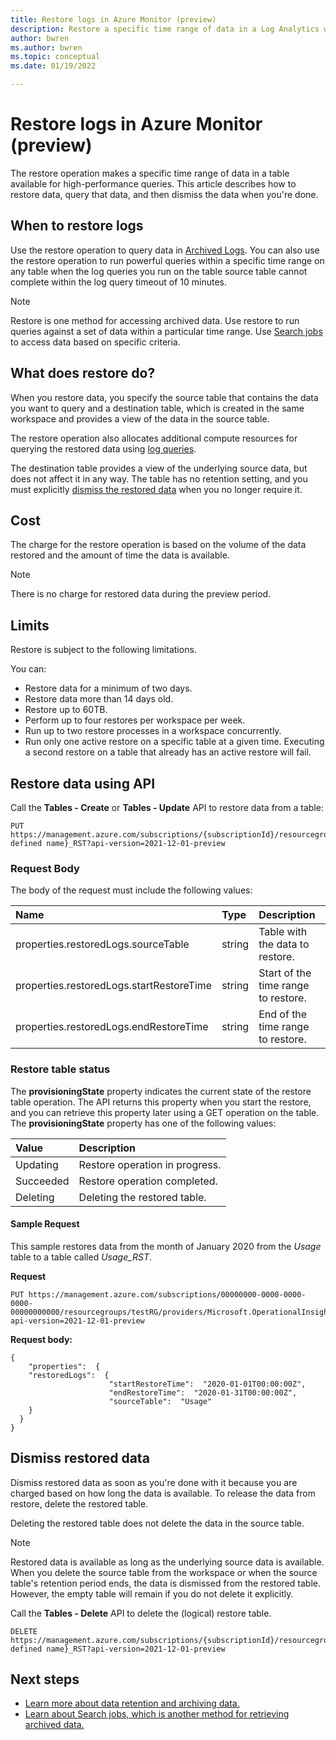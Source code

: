 ```yaml
---
title: Restore logs in Azure Monitor (preview) 
description: Restore a specific time range of data in a Log Analytics workspace for high-performance queries.
author: bwren
ms.author: bwren
ms.topic: conceptual
ms.date: 01/19/2022

---
```


# Restore logs in Azure Monitor (preview)
The restore operation makes a specific time range of data in a table available for high-performance queries. This article describes how to restore data, query that data, and then dismiss the data when you're done.

## When to restore logs
Use the restore operation to query data in [Archived Logs](data-retention-archive.md). You can also use the restore operation to run powerful queries within a specific time range on any table when the log queries you run on the table source table cannot complete within the log query timeout of 10 minutes.

> [!NOTE]
> Restore is one method for accessing archived data. Use restore to run queries against a set of data within a particular time range. Use [Search jobs](search-jobs.md) to access data based on specific criteria.

## What does restore do?
When you restore data, you specify the source table that contains the data you want to query and a destination table, which is created in the same workspace and provides a view of the data in the source table. 

The restore operation also allocates additional compute resources for querying the restored data using [log queries](log-query-overview.md).

The destination table provides a view of the underlying source data, but does not affect it in any way. The table has no retention setting, and you must explicitly [dismiss the restored data](#dismiss-restored-data) when you no longer require it. 

## Cost
The charge for the restore operation is based on the volume of the data restored and the amount of time the data is available. 

> [!NOTE]
> There is no charge for restored data during the preview period.

## Limits
Restore is subject to the following limitations. 

You can: 

- Restore data for a minimum of two days.
- Restore data more than 14 days old.
- Restore up to 60TB.
- Perform up to four restores per workspace per week. 
- Run up to two restore processes in a workspace concurrently.
- Run only one active restore on a specific table at a given time. Executing a second restore on a table that already has an active restore will fail. 

## Restore data using API
Call the **Tables - Create** or **Tables - Update** API to restore data from a table:

```http
PUT https://management.azure.com/subscriptions/{subscriptionId}/resourcegroups/{resourceGroupName}/providers/Microsoft.OperationalInsights/workspaces/{workspaceName}/tables/{user defined name}_RST?api-version=2021-12-01-preview
```
### Request Body
The body of the request must include the following values:

|Name | Type | Description |
|:---|:---|:---|
|properties.restoredLogs.sourceTable | string  | Table with the data to restore. |
|properties.restoredLogs.startRestoreTime | string  | Start of the time range to restore. |
|properties.restoredLogs.endRestoreTime | string  | End of the time range to restore. |

### Restore table status
The **provisioningState** property indicates the current state of the restore table operation. The API returns this property when you start the restore, and you can retrieve this property later using a GET operation on the table. The **provisioningState** property has one of the following values:

| Value | Description 
|:---|:---|
| Updating | Restore operation in progress. |
| Succeeded | Restore operation completed. |
| Deleting | Deleting the restored table. |

#### Sample Request
This sample restores data from the month of January 2020 from the *Usage* table to a table called *Usage_RST*. 

**Request**

```http
PUT https://management.azure.com/subscriptions/00000000-0000-0000-0000-00000000000/resourcegroups/testRG/providers/Microsoft.OperationalInsights/workspaces/testWS/tables/Usage_RST?api-version=2021-12-01-preview
```

**Request body:**
```http
{
    "properties":  {
    "restoredLogs":  {
                      "startRestoreTime":  "2020-01-01T00:00:00Z",
                      "endRestoreTime":  "2020-01-31T00:00:00Z",
                      "sourceTable":  "Usage"
    }
  }
}
```

## Dismiss restored data

Dismiss restored data as soon as you're done with it because you are charged based on how long the data is available. To release the data from restore, delete the restored table.

Deleting the restored table does not delete the data in the source table.

> [!NOTE]
> Restored data is available as long as the underlying source data is available. When you delete the source table from the workspace or when the source table's retention period ends, the data is dismissed from the restored table. However, the empty table will remain if you do not delete it explicitly.   

Call the **Tables - Delete** API to delete the (logical) restore table.

```http
DELETE https://management.azure.com/subscriptions/{subscriptionId}/resourcegroups/{resourceGroupName}/providers/Microsoft.OperationalInsights/workspaces/{workspaceName}/tables/{user defined name}_RST?api-version=2021-12-01-preview
```

## Next steps

- [Learn more about data retention and archiving data.](data-retention-archive.md)
- [Learn about Search jobs, which is another method for retrieving archived data.](search-jobs.md)